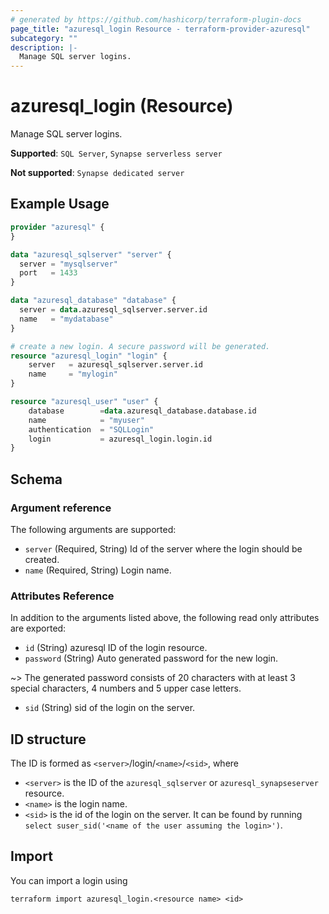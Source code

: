 ```yaml
---
# generated by https://github.com/hashicorp/terraform-plugin-docs
page_title: "azuresql_login Resource - terraform-provider-azuresql"
subcategory: ""
description: |-
  Manage SQL server logins.
---
```


# azuresql_login (Resource)

Manage SQL server logins.

**Supported**: `SQL Server`, `Synapse serverless server` 

**Not supported**: `Synapse dedicated server`


## Example Usage

```terraform
provider "azuresql" {
}

data "azuresql_sqlserver" "server" {
  server = "mysqlserver"
  port   = 1433
}

data "azuresql_database" "database" {
  server = data.azuresql_sqlserver.server.id
  name   = "mydatabase"
}

# create a new login. A secure password will be generated.
resource "azuresql_login" "login" {
    server   = azuresql_sqlserver.server.id
    name     = "mylogin"
}

resource "azuresql_user" "user" {
    database        =data.azuresql_database.database.id
    name           	= "myuser"
    authentication 	= "SQLLogin"
    login		   	= azuresql_login.login.id
}
```

<!-- schema generated by tfplugindocs -->
## Schema

### Argument reference
The following arguments are supported:

- `server` (Required, String) Id of the server where the login should be created.
- `name` (Required, String) Login name.

### Attributes Reference
In addition to the arguments listed above, the following read only attributes are exported:

- `id` (String) azuresql ID of the login resource.
- `password` (String) Auto generated password for the new login.

~> The generated password consists of 20 characters with at least 3 special characters, 4 numbers and 5 upper case letters.

- `sid` (String) sid of the login on the server.

## ID structure

The ID is formed as `<server>`/login/`<name>`/`<sid>`, where
* `<server>` is the ID of the `azuresql_sqlserver` or `azuresql_synapseserver` resource.
* `<name>` is the login name.
* `<sid>` is the id of the login on the server. It can be found by running `select suser_sid('<name of the user assuming the login>')`.

## Import

You can import a login using 

```shell
terraform import azuresql_login.<resource name> <id>
```